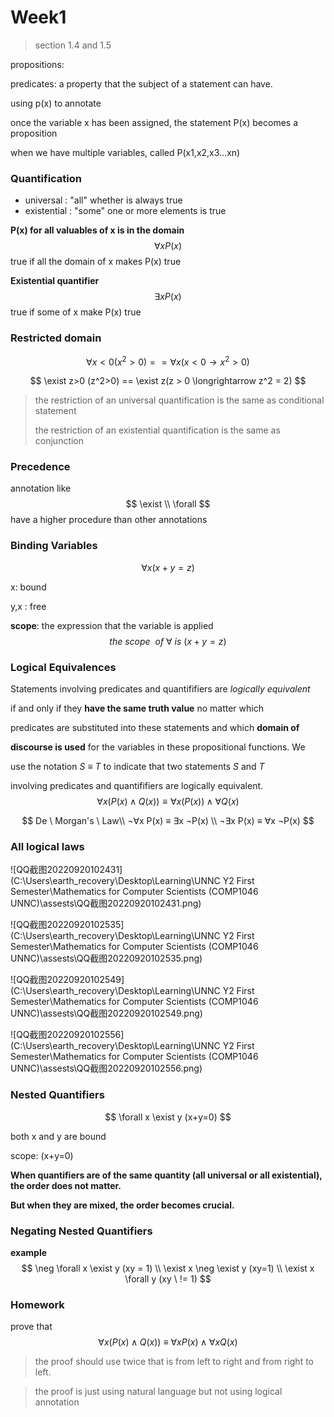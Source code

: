 # Week1

> section 1.4 and 1.5

propositions:

predicates: a property that the subject of a statement can have.

using p(x) to annotate

once the variable x has been assigned, the statement P(x) becomes a proposition

when we have multiple variables, called P(x1,x2,x3...xn)

### Quantification

- universal : "all" whether is always true
- existential : "some" one or more elements is true

**P(x) for all valuables of x is in the domain**
$$
\forall xP(x)
$$
true if all the domain of x makes P(x) true

**Existential quantifier**
$$
\exists xP(x)
$$
true if some of x make P(x) true

### Restricted domain

$$
\forall x < 0 (x^2>0) == \forall x(x<0 \longrightarrow x^2>0)
$$

$$
\exist z>0 (z^2>0) == \exist z(z  > 0 \longrightarrow z^2 = 2)
$$

> the restriction of an universal quantification is the same as conditional statement
>
> the restriction of an existential quantification is the same as conjunction

### Precedence

annotation like
$$
\exist \\ \forall
$$
have a higher procedure than other annotations

### Binding Variables

$$
\forall x (x+y=z)
$$

x: bound

y,x : free

**scope**: the expression that the variable is applied 
$$
the \  scope \  \  of \  \forall  \  is  \ (x+y=z)
$$

### Logical Equivalences

Statements involving predicates and quantififiers are *logically equivalent*

if and only if they **have the same truth value** no matter which

predicates are substituted into these statements and which **domain of**

**discourse is used** for the variables in these propositional functions. We

use the notation *S* *≡* *T* to indicate that two statements *S* and *T*

involving predicates and quantififiers are logically equivalent.
$$
\forall x(P(x)\wedge Q(x)) ≡ \forall x(P(x)) \wedge \forall Q(x)
$$

$$
De \ Morgan's  \ Law\\
¬∀x P(x) ≡ ∃x ¬P(x) \\
¬∃x P(x) ≡ ∀x ¬P(x)
$$

### All logical laws

![QQ截图20220920102431](C:\Users\earth_recovery\Desktop\Learning\UNNC Y2 First Semester\Mathematics for Computer Scientists (COMP1046 UNNC)\assests\QQ截图20220920102431.png)

![QQ截图20220920102535](C:\Users\earth_recovery\Desktop\Learning\UNNC Y2 First Semester\Mathematics for Computer Scientists (COMP1046 UNNC)\assests\QQ截图20220920102535.png)

![QQ截图20220920102549](C:\Users\earth_recovery\Desktop\Learning\UNNC Y2 First Semester\Mathematics for Computer Scientists (COMP1046 UNNC)\assests\QQ截图20220920102549.png)

![QQ截图20220920102556](C:\Users\earth_recovery\Desktop\Learning\UNNC Y2 First Semester\Mathematics for Computer Scientists (COMP1046 UNNC)\assests\QQ截图20220920102556.png)

### Nested Quantifiers

$$
\forall x \exist y (x+y=0)
$$

both x and y are bound

scope: (x+y=0)

**When quantifiers are of the same quantity (all universal or all existential), the order does not matter.**

**But when they are mixed, the order becomes crucial.**  

### Negating Nested Quantifiers  

**example**
$$
\neg \forall x \exist y (xy = 1) \\
\exist x \neg \exist y (xy=1)  \\
\exist x \forall y (xy \ != 1)
$$

### Homework

prove that 
$$
\forall x (P(x) \wedge Q(x)) \ ≡ \ \forall x P(x) \wedge \forall x Q(x)
$$

> the proof should use twice that is from left to right and from right to left. 

> the proof is just using natural language but not using logical annotation

